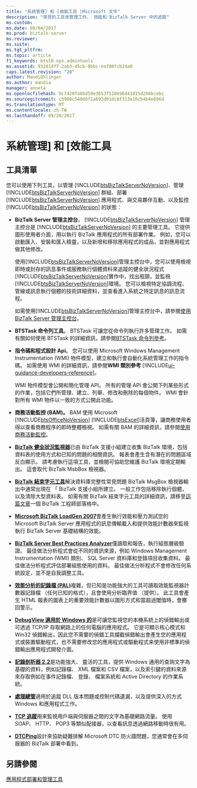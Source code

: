 ```yaml
---
title: "系統管理] 和 [效能工具 |Microsoft 文件"
description: "常見的工具來管理工作、 效能和 BizTalk Server 中的追蹤"
ms.custom: 
ms.date: 09/04/2017
ms.prod: biztalk-server
ms.reviewer: 
ms.suite: 
ms.tgt_pltfrm: 
ms.topic: article
f1_keywords: bts10.ops.admintools
ms.assetid: 932814f7-2ab3-45cb-8bbc-eaf00fcb24a0
caps.latest.revision: "28"
author: MandiOhlinger
ms.author: mandia
manager: anneta
ms.openlocfilehash: bc7420fa6bd59e3653f510e96d41015d266bcebc
ms.sourcegitcommit: cb908c540d8f1a692d01dc8f313e16cb4b4e696d
ms.translationtype: MT
ms.contentlocale: zh-TW
ms.lasthandoff: 09/20/2017
---
```

# <a name="administrative-and-performance-tools"></a>系統管理] 和 [效能工具 

## <a name="tools-list"></a>工具清單
您可以使用下列工具，以管理 [!INCLUDE[btsBizTalkServerNoVersion](../includes/btsbiztalkservernoversion-md.md)]、管理 [!INCLUDE[btsBizTalkServerNoVersion](../includes/btsbiztalkservernoversion-md.md)] 群組、部署 [!INCLUDE[btsBizTalkServerNoVersion](../includes/btsbiztalkservernoversion-md.md)] 應用程式、與交易夥伴互動、以及監控 [!INCLUDE[btsBizTalkServerNoVersion](../includes/btsbiztalkservernoversion-md.md)] 的狀態：  
  
-   **BizTalk Server 管理主控台**。 [!INCLUDE[btsBizTalkServerNoVersion](../includes/btsbiztalkservernoversion-md.md)] 管理主控台是 [!INCLUDE[btsBizTalkServerNoVersion](../includes/btsbiztalkservernoversion-md.md)] 的主要管理工具。 它提供圖形使用者介面，用以執行 BizTalk 應用程式的所有部署作業。 例如，您可以啟動匯入、安裝和匯入精靈，以及新增和移除應用程式的成品，並對應用程式做其他修改。  
  
     使用[!INCLUDE[btsBizTalkServerNoVersion](../includes/btsbiztalkservernoversion-md.md)]管理主控台中，您可以使用檢視即時或封存的訊息事件或服務執行個體資料來追蹤的健全狀況程式[!INCLUDE[btsBizTalkServerNoVersion](../includes/btsbiztalkservernoversion-md.md)]實作中，找出瓶頸，並監視[!INCLUDE[btsBizTalkServerNoVersion](../includes/btsbiztalkservernoversion-md.md)]環境。 您可以檢視特定協調流程、管線或訊息執行個體的技術詳細資料，並查看進入系統之特定訊息的訊息流程。  
  
     如需使用[!INCLUDE[btsBizTalkServerNoVersion](../includes/btsbiztalkservernoversion-md.md)]管理主控台中，請參閱[使用 BizTalk Server 管理主控台](../core/using-the-biztalk-server-administration-console.md)。  
  
-   **BTSTask 命令列工具**。 BTSTask 可讓您從命令列執行許多管理工作。 如需有關如何使用 BTSTask 的詳細資訊，請參閱[BTSTask 命令列參考](../core/btstask-command-line-reference.md)。  
  
-   **指令碼和程式設計 Api**。 您可以使用 Microsoft Windows Management Instrumentation (WMI) 物件模型，建立和執行會自動化系統管理工作的指令碼。 如需使用 WMI 的詳細資訊，請參閱**WMI 類別參考** [!INCLUDE[ui-guidance-developers-reference](../includes/ui-guidance-developers-reference.md)]。
  
     WMI 物件模型會公開和簡化管理 API。 所有的管理 API 會公開下列某些形式的作業，包括它們所管理、建立、列舉、修改和刪除的每個物件。 WMI 會針對所有 WMI 物件以一致的方式公開此功能。  
  
-   **商務活動監控 (BAM)。** BAM 使用 Microsoft [!INCLUDE[btsOfficeNoVersion](../includes/btsofficenoversion-md.md)] [!INCLUDE[btsExcel](../includes/btsexcel-md.md)]活頁簿，讓商務使用者得以查看商務程序的即時整體檢視。 如需有關 BAM 的詳細資訊，請參閱[使用商務活動監控](../core/using-business-activity-monitoring.md)。  


-   [**BizTalk 健全狀況監視器**](http://blogs.msdn.com/b/biztalkhealthmonitor/ "BizTalk 健全狀況監視器")已由 BizTalk 支援小組建立收集 BizTalk 環境，包括資料表的使用方式和已知的問題的相關資訊。 報表會產生含有潛在的問題區域反白顯示。 請考慮執行這項工具，並檢閱可協助您維護 BizTalk 環境定期輸出。 這會取代 BizTalk MsbBox 檢視器。

-   [**BizTalk 結束字元工具**](https://www.microsoft.com/download/en/details.aspx?id=2846 "BizTalk 結束字元工具")解決資料庫完整性常見問題 BizTalk MsgBox 檢視器輸出中通常出現在 「 BizTalk 支援小組所建立。 一般工作包括移除執行個體，以及清除大型資料表。 如需有關 BizTalk 結束字元工具的詳細資訊，請移至[這篇文章](http://blogs.msdn.com/b/biztalkcpr/archive/2011/02/10/using-biztalk-terminator-to-resolve-issues-identified-by-biztalk-msgboxviewer.aspx)一個 BizTalk 工程師部落格中。

-   [**Microsoft BizTalk LoadGen 2007**](https://www.microsoft.com/downloads/details.aspx?FamilyID=c8af583f-7044-48db-b7b9-969072df1689&displaylang=en "Microsoft BizTalk LoadGen 2007")會產生執行效能和壓力測試您的 Microsoft BizTalk Server 應用程式的訊息傳輸載入和提供效能計數器來監視執行 BizTalk Server 基礎結構的效能。

-   [**BizTalk Server Best Practices Analyzer**](https://www.microsoft.com/downloads/details.aspx?FamilyID=93d432fe-1370-4b6d-aaa8-a0c43c30f5ab "BizTalk Server Best Practices Analyzer")僅讀取和報告，執行組態層級驗證。 最佳做法分析程式會從不同的資訊來源，例如 Windows Management Instrumentation (WMI) 類別、 SQL Server 資料庫和登錄項目收集資料。 最佳做法分析程式評估部署組態使用的資料。 最佳做法分析程式不會修改任何系統設定，並不是自我調整工具。

-   [**效能分析的記錄檔 (PAL)**](http://www.codeplex.com/PAL "效能分析的記錄檔 (PAL)")複雜，但已知是功能強大的工具可讀取效能監視器計數器記錄檔 （任何已知的格式），且會使用分析臨界值 （提供）。 此工具會產生 HTML 報表的圖表上的重要效能計數器以圖形方式和當超過閾值時，會擲回警示。

-   [**DebugView 適用於 Windows 的**](https://technet.microsoft.com/en-us/sysinternals/bb896647.aspx "DebugView 適用於 Windows 的")是可讓您監視您的本機系統上的偵錯輸出或可透過 TCP/IP 存取網路上的任何電腦的應用程式。 它是可顯示核心模式和 Win32 偵錯輸出，因此您不需要的偵錯工具攔截偵錯輸出會產生您的應用程式或裝置驅動程式，也不需要修改您的應用程式或驅動程式来使用非標準的偵錯輸出應用程式開發介面。

-   [**記錄剖析器 2.2**](https://www.microsoft.com/downloads/details.aspx?familyid=890CD06B-ABF8-4C25-91B2-F8D975CF8C07&displaylang=en "記錄檔剖析器 2.2")是功能強大、 靈活的工具，提供 Windows 通用的查詢文字為基礎的資料，例如記錄檔、 XML 檔案和 CSV 檔案，以及索引鍵的資料來源來存取例如在事件記錄檔、 登錄、 檔案系統和 Active Directory 的作業系統。

-   [**處理總管**](https://technet.microsoft.com/en-us/sysinternals/bb896653.aspx "處理序總管")適用於追蹤 DLL 版本問題或控制代碼遺漏，以及提供深入的方式 Windows 和應用程式工作。

-   [**TCP 追蹤**](http://www.pocketsoap.com/tcptrace/ "TCP 追蹤")用來監視用戶端與伺服器之間的文字為基礎網路流量。 使用 SOAP、 HTTP、 POP3 等類似配接器，以查看訊息透過網路移動時很有用。

-   [**DTCPing**](https://www.microsoft.com/downloads/details.aspx?displaylang=en&FamilyID=5e325025-4dcd-4658-a549-1d549ac17644 "DTCPing")設計來協助疑難排解 Microsoft DTC 防火牆問題，您通常會在多伺服器的 BizTalk 部署中看到。

  
## <a name="see-also"></a>另請參閱  
 [應用程式部署和管理工具](../core/application-deployment-and-management-tools.md)